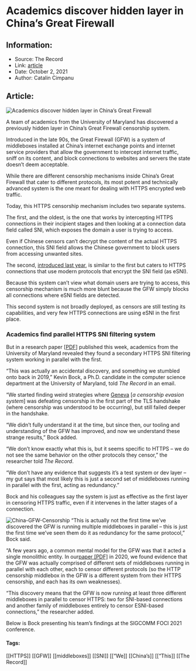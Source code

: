# Academics discover hidden layer in China’s Great Firewall
### 

## Information:
+ Source: The Record
+ Link: [article](https://therecord.media/academics-discover-hidden-layer-in-chinas-great-firewall/)
+ Date: October 2, 2021
+ Author: Catalin Cimpanu


## Article:
![Academics discover hidden layer in China’s Great Firewall](https://therecord.media/wp-content/uploads/2021/10/China.jpg)

A team of academics from the University of Maryland has discovered a previously hidden layer in China’s Great Firewall censorship system.


Introduced in the late 90s, the Great Firewall (GFW) is a system of middleboxes installed at China’s internet exchange points and internet service providers that allow the government to intercept internet traffic, sniff on its content, and block connections to websites and servers the state doesn’t deem acceptable.


While there are different censorship mechanisms inside China’s Great Firewall that cater to different protocols, its most potent and technically advanced system is the one meant for dealing with HTTPS encrypted web traffic.


Today, this HTTPS censorship mechanism includes two separate systems.


The first, and the oldest, is the one that works by intercepting HTTPS connections in their incipient stages and then looking at a connection data field called SNI, which exposes the domain a user is trying to access.


Even if Chinese censors can’t decrypt the content of the actual HTTPS connection, this SNI field allows the Chinese government to block users from accessing unwanted sites.


The second, [introduced last year](https://geneva.cs.umd.edu/posts/china-censors-esni/esni/), is similar to the first but caters to HTTPS connections that use modern protocols that encrypt the SNI field (as eSNI).


Because this system can’t view what domain users are trying to access, this censorship mechanism is much more blunt because the GFW simply blocks all connections where eSNI fields are detected.


This second system is not broadly deployed, as censors are still testing its capabilities, and very few HTTPS connections are using eSNI in the first place.


### Academics find parallel HTTPS SNI filtering system


But in a research paper [[PDF](https://geneva.cs.umd.edu/papers/foci21.pdf)] published this week, academics from the University of Maryland revealed they found a secondary HTTPS SNI filtering system working in parallel with the first.


“This was actually an accidental discovery, and something we stumbled onto back in 2019,” Kevin Bock, a Ph.D. candidate in the computer science department at the University of Maryland, told *The Record* in an email.


“We started finding weird strategies where [Geneva](https://geneva.cs.umd.edu/) [*a censorship evasion system*] was defeating censorship in the first part of the TLS handshake (where censorship was understood to be occurring), but still failed deeper in the handshake.


“We didn’t fully understand it at the time, but since then, our tooling and understanding of the GFW has improved, and now we understand these strange results,” Bock added.


“We don’t know exactly what this is, but it seems specific to HTTPS – we do not see the same behavior on the other protocols they censor,” the researcher told *The Record*.


“We don’t have any evidence that suggests it’s a test system or dev layer – my gut says that most likely this is just a second set of middleboxes running in parallel with the first, acting as redundancy.”


Bock and his colleagues say the system is just as effective as the first layer in censoring HTTPS traffic, even if it intervenes in the latter stages of a connection.


![China-GFW-Censorship](https://www-therecord.recfut.com/wp-content/uploads/2021/10/China-GFW-Censorship.png)
“This is actually not the first time we’ve discovered the GFW is running multiple middleboxes in parallel – this is just the first time we’ve seen them do it as redundancy for the same protocol,” Bock said.


“A few years ago, a common mental model for the GFW was that it acted a single monolithic entity. In our[paper [PDF]](https://geneva.cs.umd.edu/papers/come-as-you-are.pdf) in 2020, we found evidence that the GFW was actually comprised of different sets of middleboxes running in parallel with each other, each to censor different protocols (so the HTTP censorship middlebox in the GFW is a different system from their HTTPS censorship, and each has its own weaknesses).


“This discovery means that the GFW is now running at least three different middleboxes in parallel to censor HTTPS: two for SNI-based connections and another family of middleboxes entirely to censor ESNI-based connections,” the researcher added.


Below is Bock presenting his team’s findings at the SIGCOMM FOCI 2021 conference.








#### Tags:
[[HTTPS]] [[GFW]] [[middleboxes]] [[SNI]] [[“We]] [[China’s]] [[“This]] [[The Record]]
